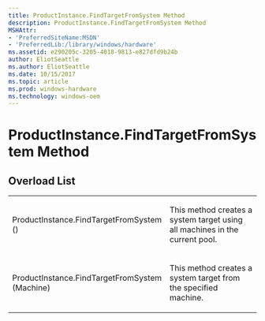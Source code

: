```yaml
---
title: ProductInstance.FindTargetFromSystem Method
description: ProductInstance.FindTargetFromSystem Method
MSHAttr:
- 'PreferredSiteName:MSDN'
- 'PreferredLib:/library/windows/hardware'
ms.assetid: e290205c-3205-4018-9813-e827dfd9b24b
author: EliotSeattle
ms.author: EliotSeattle
ms.date: 10/15/2017
ms.topic: article
ms.prod: windows-hardware
ms.technology: windows-oem
---
```


# ProductInstance.FindTargetFromSystem Method


## <span id="Overload_List"></span><span id="overload_list"></span><span id="OVERLOAD_LIST"></span>Overload List


<table>
<colgroup>
<col width="50%" />
<col width="50%" />
</colgroup>
<tbody>
<tr class="odd">
<td><p>ProductInstance.FindTargetFromSystem ()</p></td>
<td><p>This method creates a system target using all machines in the current pool.</p></td>
</tr>
<tr class="even">
<td><p>ProductInstance.FindTargetFromSystem (Machine)</p></td>
<td><p>This method creates a system target from the specified machine.</p></td>
</tr>
</tbody>
</table>

 

 

 






